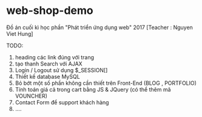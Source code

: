# web-shop-demo
Đồ án cuối kì học phần "Phát triển ứng dụng web" 2017 [Teacher : Nguyen Viet Hung]

TODO:
1. heading các link đúng với trang
2. tạo thanh Search với AJAX
3. Login / Logout sử dụng $_SESSION[]
4. Thiết kế database MySQL
5. Bỏ bớt một số phần không cần thiết trên Front-End (BLOG , PORTFOLIO)
6. Tính toán giá cả trong cart bằng JS & JQuery (có thể thêm mã VOUNCHER)
7. Contact Form để support khách hàng
8. ....
